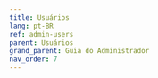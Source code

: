 ```yaml
---
title: Usuários
lang: pt-BR
ref: admin-users
parent: Usuários
grand_parent: Guia do Administrador
nav_order: 7
---
```

